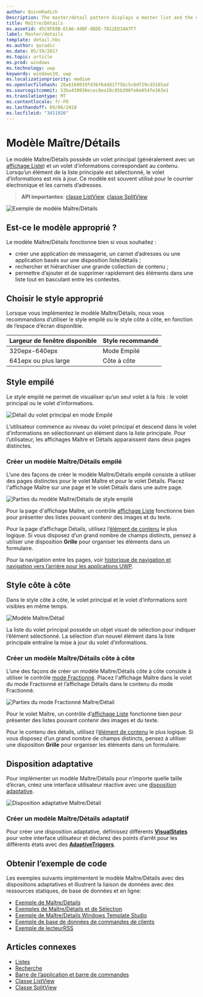 ```yaml
---
author: QuinnRadich
Description: The master/detail pattern displays a master list and the details for the currently selected item. This pattern is frequently used for email and contact lists/address books.
title: Maître/Détails
ms.assetid: 45C9FE8B-ECA6-44BF-8DDE-7D12ED34A7F7
label: Master/details
template: detail.hbs
ms.author: quradic
ms.date: 05/19/2017
ms.topic: article
ms.prod: windows
ms.technology: uwp
keywords: windows10, uwp
ms.localizationpriority: medium
ms.openlocfilehash: 28a6160019fd3bf64dd1f75bc5c6df29cd3165ad
ms.sourcegitcommit: 53ba430930ecec8ea10c95b390fe6e654fe363e1
ms.translationtype: MT
ms.contentlocale: fr-FR
ms.lasthandoff: 09/06/2018
ms.locfileid: "3411926"
---
```

# <a name="masterdetails-pattern"></a>Modèle Maître/Détails

 

Le modèle Maître/Détails possède un volet principal (généralement avec un [affichage Liste](lists.md)) et un volet d’informations correspondant au contenu. Lorsqu’un élément de la liste principale est sélectionné, le volet d’informations est mis à jour. Ce modèle est souvent utilisé pour le courrier électronique et les carnets d’adresses.

> **API importantes**: [classe ListView](https://docs.microsoft.com/en-us/uwp/api/Windows.UI.Xaml.Controls.ListView), [classe SplitView](https://docs.microsoft.com/en-us/uwp/api/windows.ui.xaml.controls.splitview)

![Exemple de modèle Maître/Détails](images/HIGSecOne_MasterDetail.png)

## <a name="is-this-the-right-pattern"></a>Est-ce le modèle approprié ?

Le modèle Maître/Détails fonctionne bien si vous souhaitez :

-   créer une application de messagerie, un carnet d’adresses ou une application basés sur une disposition liste/détails ;
-   rechercher et hiérarchiser une grande collection de contenu ;
-   permettre d’ajouter et de supprimer rapidement des éléments dans une liste tout en basculant entre les contextes.

## <a name="choose-the-right-style"></a>Choisir le style approprié

Lorsque vous implémentez le modèle Maître/Détails, nous vous recommandons d’utiliser le style empilé ou le style côte à côte, en fonction de l’espace d’écran disponible.

| Largeur de fenêtre disponible | Style recommandé |
|------------------------|-------------------|
| 320epx-640epx        | Mode Empilé           |
| 641epx ou plus large       | Côte à côte      |

 
## <a name="stacked-style"></a>Style empilé

Le style empilé ne permet de visualiser qu’un seul volet à la fois : le volet principal ou le volet d’informations.

![Détail du volet principal en mode Empilé](images/patterns-md-stacked.png)

L’utilisateur commence au niveau du volet principal et descend dans le volet d’informations en sélectionnant un élément dans la liste principale. Pour l’utilisateur, les affichages Maître et Détails apparaissent dans deux pages distinctes.

### <a name="create-a-stacked-masterdetails-pattern"></a>Créer un modèle Maître/Détails empilé

L’une des façons de créer le modèle Maître/Détails empilé consiste à utiliser des pages distinctes pour le volet Maître et pour le volet Détails. Placez l'affichage Maître sur une page et le volet Détails dans une autre page.

![Parties du modèle Maître/Détails de style empilé](images/patterns-md-stacked-parts.png)

Pour la page d'affichage Maître, un contrôle [affichage Liste](lists.md) fonctionne bien pour présenter des listes pouvant contenir des images et du texte. 

Pour la page d’affichage Détails, utilisez l’[élément de contenu](../layout/layout-panels.md) le plus logique. Si vous disposez d’un grand nombre de champs distincts, pensez à utiliser une disposition **Grille** pour organiser les éléments dans un formulaire.

Pour la navigation entre les pages, voir [historique de navigation et navigation vers l’arrière pour les applications UWP](../basics/navigation-history-and-backwards-navigation.md).

## <a name="side-by-side-style"></a>Style côte à côte

Dans le style côte à côte, le volet principal et le volet d’informations sont visibles en même temps.

![Modèle Maître/Détail](images/patterns-masterdetail-400x227.png)

La liste du volet principal possède un objet visuel de sélection pour indiquer l’élément sélectionné. La sélection d’un nouvel élément dans la liste principale entraîne la mise à jour du volet d’informations.

### <a name="create-a-side-by-side-masterdetails-pattern"></a>Créer un modèle Maître/Détails côte à côte

L’une des façons de créer un modèle Maître/Détails côte à côte consiste à utiliser le contrôle [mode Fractionné](split-view.md). Placez l'affichage Maître dans le volet du mode Fractionné et l’affichage Détails dans le contenu du mode Fractionné.

![Parties du mode Fractionné Maître/Détail](images/patterns_md_splitview_parts.png)

Pour le volet Maître, un contrôle d’[affichage Liste](lists.md) fonctionne bien pour présenter des listes pouvant contenir des images et du texte.

Pour le contenu des détails, utilisez l’[élément de contenu](../layout/layout-panels.md) le plus logique. Si vous disposez d’un grand nombre de champs distincts, pensez à utiliser une disposition **Grille** pour organiser les éléments dans un formulaire.

## <a name="adaptive-layout"></a>Disposition adaptative

Pour implémenter un modèle Maître/Détails pour n’importe quelle taille d’écran, créez une interface utilisateur réactive avec une [disposition adaptative](../layout/layouts-with-xaml.md).

![Disposition adaptative Maître/Détail](images/patterns_masterdetail.png)

### <a name="create-an-adaptive-masterdetails-pattern"></a>Créer un modèle Maître/Détails adaptatif
Pour créer une disposition adaptative, définissez différents [**VisualStates**](https://docs.microsoft.com/en-us/uwp/api/windows.ui.xaml.visualstate) pour votre interface utilisateur et déclarez des points d’arrêt pour les différents états avec des [**AdaptiveTriggers**](https://docs.microsoft.com/en-us/uwp/api/Windows.UI.Xaml.AdaptiveTrigger).

## <a name="get-the-sample-code"></a>Obtenir l’exemple de code

Les exemples suivants implémentent le modèle Maître/Détails avec des dispositions adaptatives et illustrent la liaison de données avec des ressources statiques, de base de données et en ligne: 
- [Exemple de Maître/Détails](https://github.com/Microsoft/Windows-universal-samples/tree/master/Samples/XamlMasterDetail) 
- [Exemples de Maître/Détails et de Sélection](https://github.com/Microsoft/Windows-universal-samples/tree/master/Samples/XamlListView)
- [Exemple de Maître/Détails Windows Template Studio](https://github.com/Microsoft/WindowsTemplateStudio/tree/master/templates/Uwp/Pages/MasterDetail)
- [Exemple de base de données de commandes de clients](https://github.com/Microsoft/Windows-appsample-customers-orders-database)
- [Exemple de lecteurRSS](https://github.com/Microsoft/Windows-appsample-rssreader)

## <a name="related-articles"></a>Articles connexes

- [Listes](lists.md)
- [Recherche](search.md)
- [Barre de l’application et barre de commandes](app-bars.md)
- [Classe ListView](https://docs.microsoft.com/en-us/uwp/api/Windows.UI.Xaml.Controls.ListView)
- [Classe SplitView](https://docs.microsoft.com/en-us/uwp/api/windows.ui.xaml.controls.splitview)

